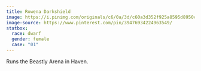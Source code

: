 ```yaml
---
title: Rowena Darkshield
image: https://i.pinimg.com/originals/c6/0a/3d/c60a3d352f925a8595d8950c0b6ece28.png
image-source: https://www.pinterest.com/pin/39476934224963549/
statbox:
  race: dwarf
  gender: female
  case: "01"
---
```


Runs the Beastly Arena in Haven.
